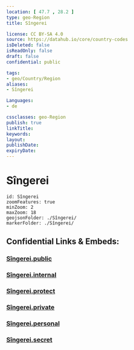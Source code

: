 ```yaml
---
location: [ 47.7 , 28.2 ] 
type: geo-Region
title: Sîngerei

license: CC BY-SA 4.0
source: https://datahub.io/core/country-codes
isDeleted: false
isReadOnly: false
draft: false
confidential: public

tags:
- geo/Country/Region
aliases:
- Sîngerei

Languages:
- de

cssclasses: geo-Region
publish: true
linkTitle: 
keywords: 
layout: 
publishDate: 
expiryDate: 
---
```


# Sîngerei

```leaflet
id: Sîngerei
zoomFeatures: true 
minZoom: 2 
maxZoom: 18
geojsonFolder: ./Sîngerei/
markerFolder: ./Sîngerei/
```


## Confidential Links & Embeds: 

### [Sîngerei.public](/_public/\Earth\Continent\Europe\Europe~East\Moldova\Districts~MoldovaSîngerei.public.md) 

### [Sîngerei.internal](/_internal/\Earth\Continent\Europe\Europe~East\Moldova\Districts~MoldovaSîngerei.internal.md) 

### [Sîngerei.protect](/_protect/\Earth\Continent\Europe\Europe~East\Moldova\Districts~MoldovaSîngerei.protect.md) 

### [Sîngerei.private](/_private/\Earth\Continent\Europe\Europe~East\Moldova\Districts~MoldovaSîngerei.private.md) 

### [Sîngerei.personal](/_personal/\Earth\Continent\Europe\Europe~East\Moldova\Districts~MoldovaSîngerei.personal.md) 

### [Sîngerei.secret](/_secret/\Earth\Continent\Europe\Europe~East\Moldova\Districts~MoldovaSîngerei.secret.md)

